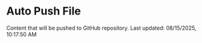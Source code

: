 # Auto Push File

Content that will be pushed to GitHub repository.
Last updated: 08/15/2025, 10:17:50 AM